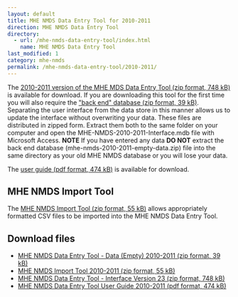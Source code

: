 ```yaml
---
layout: default
title: MHE NMDS Data Entry Tool for 2010-2011
direction: MHE NMDS Data Entry Tool
directory:
  - url: /mhe-nmds-data-entry-tool/index.html
    name: MHE NMDS Data Entry Tool
last_modified: 1
category: mhe-nmds
permalink: /mhe-nmds-data-entry-tool/2010-2011/
---
```


The [2010-2011 version of the MHE MDS Data Entry Tool (zip format, 748 kB)][interface-href] is available for download.
If you are downloading this tool for the first time you will also require the ["back end" database (zip format, 39 kB)][emptydata-href]. Separating the user interface from the data store in this manner allows us to update the interface without overwriting your data.
These files are distributed in zipped form. Extract them both to the same folder on your computer and open the MHE-NMDS-2010-2011-Interface.mdb file with Microsoft Access.
**NOTE** If you have entered any data **DO NOT** extract the back end database (mhe-nmds-2010-2011-empty-data.zip) file into the same directory as your old MHE NMDS database or you will lose your data.

The [user guide (pdf format, 474 kB)][userguide-href] is available for download.
## MHE NMDS Import Tool
The [MHE NMDS Import Tool (zip format, 55 kB)][importer-href] allows appropriately formatted CSV files to be imported into the MHE NMDS Data Entry Tool.
## Download files
* [MHE NMDS Data Entry Tool - Data (Empty) 2010-2011 (zip format, 39 kB)][emptydata-href]
* [MHE NMDS Import Tool 2010-2011 (zip format, 55 kB)][importer-href]
* [MHE NMDS Data Entry Tool - Interface Version 23 (zip format, 748 kB)][interface-href]
* [MHE NMDS Data Entry Tool User Guide 2010-2011 (pdf format, 474 kB)][userguide-href]

[interface-href]: /site/assets/files/1013/mhe-nmds-2010-2011-interface.zip
[emptydata-href]: /site/assets/files/1013/mhe-nmds-2010-2011-empty-data.zip
[userguide-href]: /site/assets/files/1013/mhe-nmds-2010-2011-de-tool-user-guide.pdf
[importer-href]: /site/assets/files/1013/mhe-nmds-2010-2011-importer.zip

